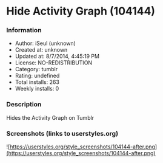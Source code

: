 # Hide Activity Graph (104144)

### Information
- Author: iSeul (unknown)
- Created at: unknown
- Updated at: 8/7/2014, 4:45:19 PM
- License: NO-REDISTRIBUTION
- Category: tumblr
- Rating: undefined
- Total installs: 263
- Weekly installs: 0


### Description
Hides the Activity Graph on Tumblr


### Screenshots (links to userstyles.org)
![https://userstyles.org/style_screenshots/104144-after.png](https://userstyles.org/style_screenshots/104144-after.png)



